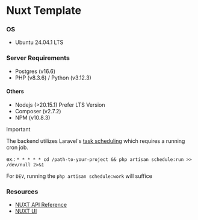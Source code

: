 # Nuxt Template

### OS

- Ubuntu 24.04.1 LTS

### Server Requirements

- Postgres (v16.6)
- PHP (v8.3.6) / Python (v3.12.3)

#### Others

- Nodejs (>20.15.1) Prefer LTS Version
- Composer (v2.7.2)
- NPM (v10.8.3)

> [!IMPORTANT]
> The backend utilizes Laravel's [task scheduling](https://laravel.com/docs/11.x/scheduling#running-the-scheduler) which requires a running cron job.
>
> ex.:
> `* * * * * cd /path-to-your-project && php artisan schedule:run >> /dev/null 2>&1`
>
> For `DEV`, running the `php artisan schedule:work` will suffice

### Resources

- [NUXT API Reference](https://nuxt.com/docs/api)
- [NUXT UI](https://ui.nuxt.com/getting-started)
